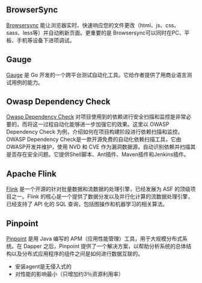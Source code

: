 ## BrowserSync
[Browsersync](http://www.browsersync.cn/) 能让浏览器实时、快速响应您的文件更改（html、js、css、sass、less等）并自动刷新页面。更重要的是 Browsersync可以同时在PC、平板、手机等设备下进项调试。

## Gauge 
[Gauge](http://getgauge.io/documentation/user/current/plugins/) 是 Go 开发的一个跨平台测试自动化工具。它给作者提供了用商业语言测试用例的能力。

## Owasp Dependency Check
[Owasp Dependency Check](https://www.owasp.org/index.php/OWASP_Dependency_Check) 对项目使用到的依赖进行安全扫描和监控是非常必要的，而将这一过程自动化能够进一步加强它的效果。这里以 OWASP Dependency Check 为例，介绍如何在项目构建阶段进行依赖扫描和监控。OWASP Dependency Check是一款开源免费的自动化依赖扫描工具，它由OWASP开发并维护，使用 NVD 和 CVE 作为漏洞数据源，自动识别依赖并扫描其是否存在安全问题。它提供Shell脚本、Ant插件、Maven插件和Jenkins插件。

## Apache Flink
[Flink](http://flink.apache.org/) 是一个开源的针对批量数据和流数据的处理引擎，已经发展为 ASF 的顶级项目之一。Flink 的核心是一个提供了数据分发以及并行化计算的流数据处理引擎，已经支持了 API 化的 SQL 查询，包括图操作和机器学习的相关算法。

## Pinpoint
[Pinpoint](https://github.com/naver/pinpoint) 是用 Java 编写的 APM（应用性能管理）工具，用于大规模分布式系统。在 Dapper 之后，Pinpoint 提供了一个解决方案，以帮助分析系统的总体结构以及分布式应用程序的组件之间是如何进行数据互联的。
* 安装agent是无侵入式的
* 对性能的影响最小（只增加约3％资源利用率）
